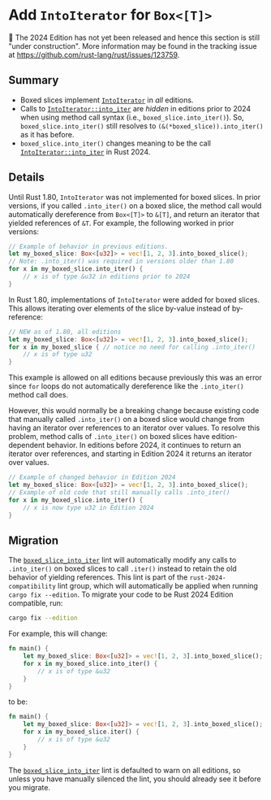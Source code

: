 # Add `IntoIterator` for `Box<[T]>`

🚧 The 2024 Edition has not yet been released and hence this section is still "under construction".
More information may be found in the tracking issue at <https://github.com/rust-lang/rust/issues/123759>.

## Summary

- Boxed slices implement [`IntoIterator`] in *all* editions.
- Calls to [`IntoIterator::into_iter`] are *hidden* in editions prior to 2024 when using method call syntax (i.e., `boxed_slice.into_iter()`). So, `boxed_slice.into_iter()` still resolves to `(&(*boxed_slice)).into_iter()` as it has before.
- `boxed_slice.into_iter()` changes meaning to be the call [`IntoIterator::into_iter`] in Rust 2024.

[`IntoIterator`]: ../../std/iter/trait.IntoIterator.html
[`IntoIterator::into_iter`]: ../../std/iter/trait.IntoIterator.html#tymethod.into_iter

## Details

Until Rust 1.80, `IntoIterator` was not implemented for boxed slices. In prior versions, if you called `.into_iter()` on a boxed slice, the method call would automatically dereference from `Box<[T]>` to `&[T]`, and return an iterator that yielded references of `&T`. For example, the following worked in prior versions:

```rust
// Example of behavior in previous editions.
let my_boxed_slice: Box<[u32]> = vec![1, 2, 3].into_boxed_slice();
// Note: .into_iter() was required in versions older than 1.80
for x in my_boxed_slice.into_iter() {
    // x is of type &u32 in editions prior to 2024
}
```

In Rust 1.80, implementations of `IntoIterator` were added for boxed slices. This allows iterating over elements of the slice by-value instead of by-reference:

```rust
// NEW as of 1.80, all editions
let my_boxed_slice: Box<[u32]> = vec![1, 2, 3].into_boxed_slice();
for x in my_boxed_slice { // notice no need for calling .into_iter()
    // x is of type u32
}
```

This example is allowed on all editions because previously this was an error since `for` loops do not automatically dereference like the `.into_iter()` method call does.

However, this would normally be a breaking change because existing code that manually called `.into_iter()` on a boxed slice would change from having an iterator over references to an iterator over values. To resolve this problem, method calls of `.into_iter()` on boxed slices have edition-dependent behavior. In editions before 2024, it continues to return an iterator over references, and starting in Edition 2024 it returns an iterator over values.

<!-- TODO: edition2024 -->
```rust
// Example of changed behavior in Edition 2024
let my_boxed_slice: Box<[u32]> = vec![1, 2, 3].into_boxed_slice();
// Example of old code that still manually calls .into_iter()
for x in my_boxed_slice.into_iter() {
    // x is now type u32 in Edition 2024
}
```

## Migration

The [`boxed_slice_into_iter`] lint will automatically modify any calls to `.into_iter()` on boxed slices to call `.iter()` instead to retain the old behavior of yielding references. This lint is part of the `rust-2024-compatibility` lint group, which will automatically be applied when running `cargo fix --edition`. To migrate your code to be Rust 2024 Edition compatible, run:

```sh
cargo fix --edition
```

For example, this will change:

```rust
fn main() {
    let my_boxed_slice: Box<[u32]> = vec![1, 2, 3].into_boxed_slice();
    for x in my_boxed_slice.into_iter() {
        // x is of type &u32
    }
}
```

to be:

```rust
fn main() {
    let my_boxed_slice: Box<[u32]> = vec![1, 2, 3].into_boxed_slice();
    for x in my_boxed_slice.iter() {
        // x is of type &u32
    }
}
```

The [`boxed_slice_into_iter`] lint is defaulted to warn on all editions, so unless you have manually silenced the lint, you should already see it before you migrate.

[`boxed_slice_into_iter`]: ../../rustc/lints/listing/warn-by-default.html#boxed-slice-into-iter

